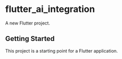 # flutter_ai_integration

A new Flutter project.

## Getting Started

This project is a starting point for a Flutter application.



